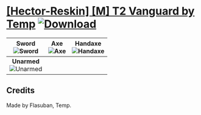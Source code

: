 # [\[Hector-Reskin\] \[M\] T2 Vanguard by Temp](./) [![Download](https://img.shields.io/badge/Download--red?style=social&logo=github)](https://minhaskamal.github.io/DownGit/#/home?url=https://github.com/Klokinator/FE-Repo/tree/main/Battle%20Animations%2FLords%20-%20FE6%2C%20FE7%20Types%2F%5BHector-Reskin%5D%20%5BM%5D%20T2%20Vanguard%20by%20Temp)

| <b>Sword</b><br/><img alt="Sword" src="https://git.io/JnONv"/> | <b>Axe</b><br/><img alt="Axe" src="https://git.io/JnODj"/> | <b>Handaxe</b><br/><img alt="Handaxe" src="https://git.io/JnONF"/> |
| :---: | :---: | :---: |
| <b>Unarmed</b><br/><img alt="Unarmed" src="https://git.io/JnOMG"/> |

## Credits

Made by Flasuban, Temp.

